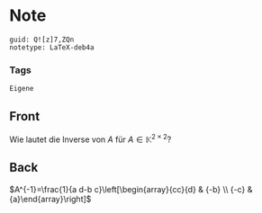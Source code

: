 # Note
```
guid: Q![z]7,ZQn
notetype: LaTeX-deb4a
```

### Tags
```
Eigene
```

## Front
Wie lautet die  Inverse von $A$ für $A \in \mathbb{K}^{2\times2}$?

## Back
$A^{-1}=\frac{1}{a d-b c}\left[\begin{array}{cc}{d} & {-b} \\ {-c} & {a}\end{array}\right]$
